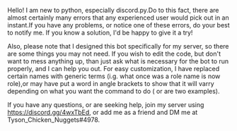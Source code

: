   Hello!
I am new to python, especially discord.py.Do to this fact, there are almost certainly many errors that any experienced user would pick out in an instant.If you have any problems, or notice one of these errors, do your best to notify me. If you know a solution, I'd be happy to give it a try!

Also, please note that I designed this bot specifically for my server, so there are some things you may not need. If you wish to edit the code, but don't want to mess anything up, than just ask what is necessary for the bot to run properly, and I can help you out. For easy customization, I have replaced certain names with generic terms (i.g. what once was a role name is now role),or may have put a word in angle brackets to show that it will varry depending on what you want the command to do (<role> or <role name> are two examples).
  
  If you have any questions, or are seeking help, join my server using https://discord.gg/4wxTbEd, or add me as a friend and DM me at Tyson_Chicken_Nuggets#4978.
